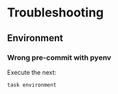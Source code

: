 <!-- Space: DockerFiles -->
<!-- Parent: Project -->
<!-- Title: Troubleshooting -->

# Troubleshooting

## Environment

### Wrong pre-commit with pyenv

Execute the next:

```{.bash}
task environment
```
